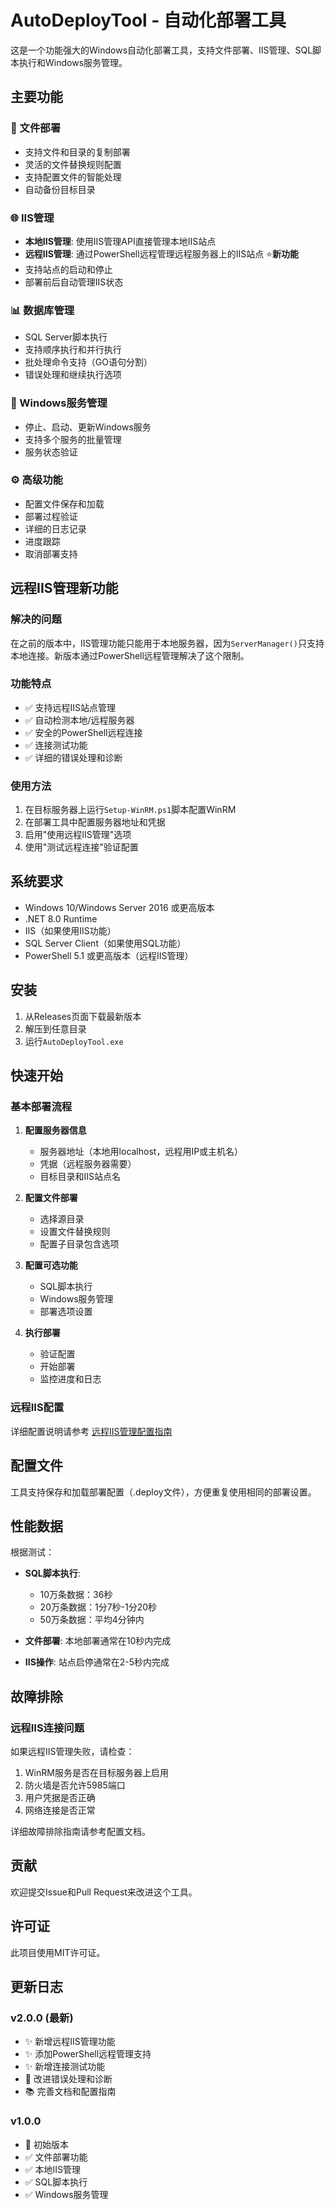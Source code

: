 # AutoDeployTool - 自动化部署工具

这是一个功能强大的Windows自动化部署工具，支持文件部署、IIS管理、SQL脚本执行和Windows服务管理。

## 主要功能

### 🚀 文件部署
- 支持文件和目录的复制部署
- 灵活的文件替换规则配置
- 支持配置文件的智能处理
- 自动备份目标目录

### 🌐 IIS管理
- **本地IIS管理**: 使用IIS管理API直接管理本地IIS站点
- **远程IIS管理**: 通过PowerShell远程管理远程服务器上的IIS站点 ⭐**新功能**
- 支持站点的启动和停止
- 部署前后自动管理IIS状态

### 📊 数据库管理
- SQL Server脚本执行
- 支持顺序执行和并行执行
- 批处理命令支持（GO语句分割）
- 错误处理和继续执行选项

### 🔧 Windows服务管理
- 停止、启动、更新Windows服务
- 支持多个服务的批量管理
- 服务状态验证

### ⚙️ 高级功能
- 配置文件保存和加载
- 部署过程验证
- 详细的日志记录
- 进度跟踪
- 取消部署支持

## 远程IIS管理新功能

### 解决的问题
在之前的版本中，IIS管理功能只能用于本地服务器，因为`ServerManager()`只支持本地连接。新版本通过PowerShell远程管理解决了这个限制。

### 功能特点
- ✅ 支持远程IIS站点管理
- ✅ 自动检测本地/远程服务器
- ✅ 安全的PowerShell远程连接
- ✅ 连接测试功能
- ✅ 详细的错误处理和诊断

### 使用方法
1. 在目标服务器上运行`Setup-WinRM.ps1`脚本配置WinRM
2. 在部署工具中配置服务器地址和凭据
3. 启用"使用远程IIS管理"选项
4. 使用"测试远程连接"验证配置

## 系统要求

- Windows 10/Windows Server 2016 或更高版本
- .NET 8.0 Runtime
- IIS（如果使用IIS功能）
- SQL Server Client（如果使用SQL功能）
- PowerShell 5.1 或更高版本（远程IIS管理）

## 安装

1. 从Releases页面下载最新版本
2. 解压到任意目录
3. 运行`AutoDeployTool.exe`

## 快速开始

### 基本部署流程
1. **配置服务器信息**
   - 服务器地址（本地用localhost，远程用IP或主机名）
   - 凭据（远程服务器需要）
   - 目标目录和IIS站点名

2. **配置文件部署**
   - 选择源目录
   - 设置文件替换规则
   - 配置子目录包含选项

3. **配置可选功能**
   - SQL脚本执行
   - Windows服务管理
   - 部署选项设置

4. **执行部署**
   - 验证配置
   - 开始部署
   - 监控进度和日志

### 远程IIS配置
详细配置说明请参考 [远程IIS管理配置指南](REMOTE_IIS_SETUP.md)

## 配置文件

工具支持保存和加载部署配置（.deploy文件），方便重复使用相同的部署设置。

## 性能数据

根据测试：
- **SQL脚本执行**:
  - 10万条数据：36秒
  - 20万条数据：1分7秒-1分20秒
  - 50万条数据：平均4分钟内

- **文件部署**: 本地部署通常在10秒内完成
- **IIS操作**: 站点启停通常在2-5秒内完成

## 故障排除

### 远程IIS连接问题
如果远程IIS管理失败，请检查：
1. WinRM服务是否在目标服务器上启用
2. 防火墙是否允许5985端口
3. 用户凭据是否正确
4. 网络连接是否正常

详细故障排除指南请参考配置文档。

## 贡献

欢迎提交Issue和Pull Request来改进这个工具。

## 许可证

此项目使用MIT许可证。

## 更新日志

### v2.0.0 (最新)
- ✨ 新增远程IIS管理功能
- ✨ 添加PowerShell远程管理支持
- ✨ 新增连接测试功能
- 🔧 改进错误处理和诊断
- 📚 完善文档和配置指南

### v1.0.0
- 🎉 初始版本
- ✅ 文件部署功能
- ✅ 本地IIS管理
- ✅ SQL脚本执行
- ✅ Windows服务管理